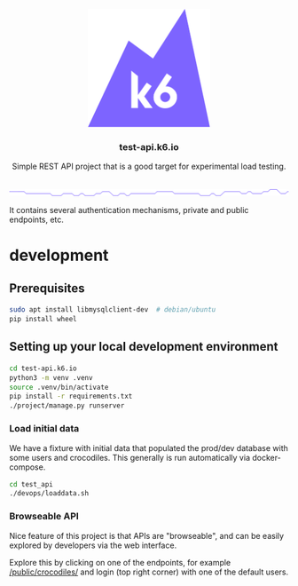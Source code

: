 <p align="center"><a href="https://k6.io/"><img src="static_resources/logo.svg" alt="k6" width="220" height="213" /></a></p>

<h3 align="center">test-api.k6.io</h3>
<p align="center">Simple REST API project that is a good target for experimental load testing.</p>

<br/>
<img src="static_resources/github-hr.png" alt="---" />
<br/>

It contains several authentication mechanisms, private and public endpoints, etc. 

# development 

## Prerequisites

```bash
sudo apt install libmysqlclient-dev  # debian/ubuntu
pip install wheel
```

## Setting up your local development environment

```bash
cd test-api.k6.io
python3 -m venv .venv
source .venv/bin/activate
pip install -r requirements.txt
./project/manage.py runserver
```

### Load initial data
We have a fixture with initial data that populated the prod/dev database with some users and crocodiles.
This generally is run automatically via docker-compose.

```sh
cd test_api
./devops/loaddata.sh
```

### Browseable API

Nice feature of this project is that APIs are "browseable", and can be easily explored by developers via the web interface.

Explore this by clicking on one of the endpoints, for example [/public/crocodiles/](http://test-api.k6.io/public/crocodiles)
and login (top right corner) with one of the default users.
